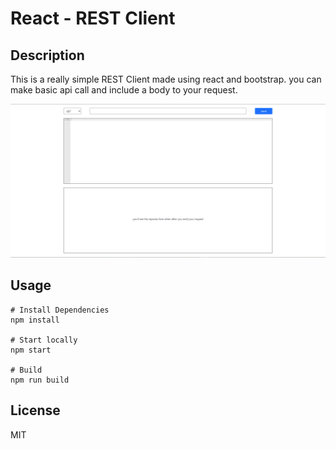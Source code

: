 # React - REST Client

## Description
This is a really simple REST Client made using react and bootstrap. you can make basic api call and include a body to your request.

![screenshot](screenshot.png)

## Usage

```
# Install Dependencies
npm install

# Start locally
npm start

# Build
npm run build
```

## License

MIT
